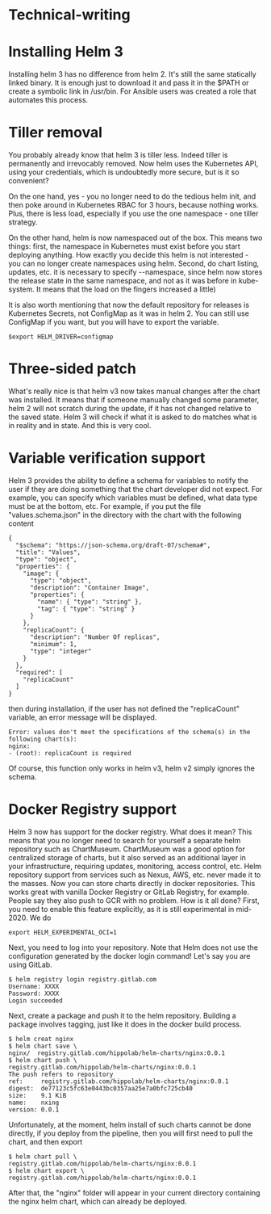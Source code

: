 # Technical-writing
<h1>Installing Helm 3</h1>
  
Installing helm 3 has no difference from helm 2. It's still the same statically linked binary. It is enough just to download it and pass it in the $PATH or create a symbolic link in /usr/bin. For Ansible users was created a role that automates this process.


<h1>Tiller removal</h1>
  
You probably already know that helm 3 is tiller less. Indeed tiller is permanently and irrevocably removed. Now helm uses the Kubernetes API, using your credentials, which is undoubtedly more secure, but is it so convenient?

On the one hand, yes - you no longer need to do the tedious helm init, and then poke around in Kubernetes RBAC for 3 hours, because nothing works. Plus, there is less load, especially if you use the one namespace - one tiller strategy.

On the other hand, helm is now namespaced out of the box. This means two things: first, the namespace in Kubernetes must exist before you start deploying anything. How exactly you decide this helm is not interested - you can no longer create namespaces using helm. Second, do chart listing, updates, etc. it is necessary to specify --namespace, since helm now stores the release state in the same namespace, and not as it was before in kube-system. It means that the load on the fingers increased a little)

It is also worth mentioning that now the default repository for releases is Kubernetes Secrets, not ConfigMap as it was in helm 2. You can still use ConfigMap if you want, but you will have to export the variable.
```
$export HELM_DRIVER=configmap
```
<h1>Three-sided patch</h1>
  
What's really nice is that helm v3 now takes manual changes after the chart was installed. It means that if someone manually changed some parameter, helm 2 will not scratch during the update, if it has not changed relative to the saved state. Helm 3 will check if what it is asked to do matches what is in reality and in state. And this is very cool.


<h1>Variable verification support</h1>
  
Helm 3 provides the ability to define a schema for variables to notify the user if they are doing something that the chart developer did not expect. For example, you can specify which variables must be defined, what data type must be at the bottom, etc. For example, if you put the file "values.schema.json" in the directory with the chart with the following content
```
{
  "$schema": "https://json-schema.org/draft-07/schema#",
  "title": "Values",
  "type": "object",
  "properties": {
    "image": {
      "type": "object",
      "description": "Container Image",
      "properties": {
        "name": { "type": "string" },
        "tag": { "type": "string" }
      }
    },
    "replicaCount": {
      "description": "Number Of replicas",
      "minimum": 1,
      "type": "integer"
    }
  },
  "required": [
    "replicaCount"
  ]
}
```

then during installation, if the user has not defined the "replicaCount" variable, an error message will be displayed.
```
Error: values don't meet the specifications of the schema(s) in the following chart(s):
nginx:
- (root): replicaCount is required
```

Of course, this function only works in helm v3, helm v2 simply ignores the schema.


<h1>Docker Registry support</h1>
  
Helm 3 now has support for the docker registry. What does it mean? This means that you no longer need to search for yourself a separate helm repository such as ChartMuseum. ChartMuseum was a good option for centralized storage of charts, but it also served as an additional layer in your infrastructure, requiring updates, monitoring, access control, etc. Helm repository support from services such as Nexus, AWS, etc. never made it to the masses. Now you can store charts directly in docker repositories. This works great with vanilla Docker Registry or GitLab Registry, for example. People say they also push to GCR with no problem.
How is it all done? First, you need to enable this feature explicitly, as it is still experimental in mid-2020. We do
```
export HELM_EXPERIMENTAL_OCI=1
```
Next, you need to log into your repository. Note that Helm does not use the configuration generated by the docker login command! Let's say you are using GitLab.
```
$ helm registry login registry.gitlab.com
Username: XXXX
Password: XXXX
Login succeeded
``` 
Next, create a package and push it to the helm repository. Building a package involves tagging, just like it does in the docker build process.
```
$ helm creat nginx
$ helm chart save \
nginx/  registry.gitlab.com/hippolab/helm-charts/nginx:0.0.1
$ helm chart push \
registry.gitlab.com/hippolab/helm-charts/nginx:0.0.1
The push refers to repository
ref:     registry.gitlab.com/hippolab/helm-charts/nginx:0.0.1
digest:  de77123c5fc63e0443bc0357aa25e7a0bfc725cb40
size:    9.1 KiB
name:    nxing
version: 0.0.1
``` 
Unfortunately, at the moment, helm install of such charts cannot be done directly, if you deploy from the pipeline, then you will first need to pull the chart, and then export
```
$ helm chart pull \
registry.gitlab.com/hippolab/helm-charts/nginx:0.0.1
$ helm chart export \
registry.gitlab.com/hippolab/helm-charts/nginx:0.0.1
``` 
After that, the "nginx" folder will appear in your current directory containing the nginx helm chart, which can already be deployed.

